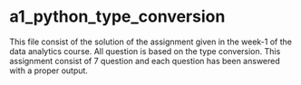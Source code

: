 # a1_python_type_conversion
This file consist of the solution of the assignment given in the week-1 of the data analytics course.
All question is based on the type conversion.
This assignment consist of 7 question and each question has been answered with a proper output.
